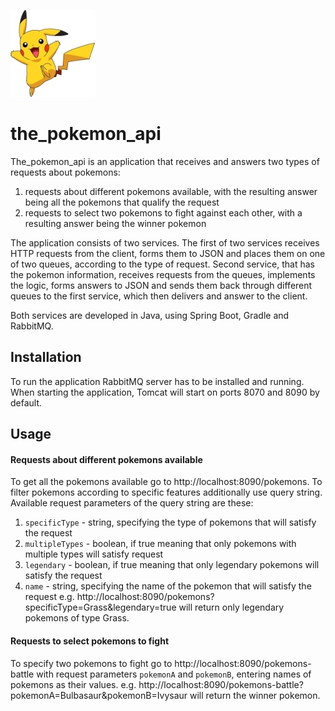 ![picture](pikachu.jpg)
# the_pokemon_api

The_pokemon_api is an application that receives and answers two types of requests about pokemons: 
1. requests about different pokemons available, with the resulting answer being all the pokemons that 
qualify the request
2. requests to select two pokemons to fight against each other, with a resulting answer being the 
winner pokemon

The application consists of two services. The first of two services receives HTTP requests from the 
client, forms them to JSON and places them on one of two queues, according to the type of request. 
Second service, that has the pokemon information, receives requests from the queues, implements the 
logic, forms answers to JSON and sends them back through different queues to the first service, which 
then delivers and answer to the client.

Both services are developed in Java, using Spring Boot, Gradle and RabbitMQ.

## Installation

To run the application RabbitMQ server has to be installed and running. When starting the application, Tomcat will start on ports 8070 and 8090 by default.

## Usage

#### Requests about different pokemons available
To get all the pokemons available go to http://localhost:8090/pokemons.
To filter pokemons according to specific features additionally use query string. Available request 
parameters of the query string are these:
1. `specificType` - string, specifying the type of pokemons that will satisfy the request
2. `multipleTypes` - boolean, if true meaning that only pokemons with multiple types will satisfy 
request
3. `legendary` - boolean, if true meaning that only legendary pokemons will satisfy the request
4. `name` - string, specifying the name of the pokemon that will satisfy the request
e.g. http://localhost:8090/pokemons?specificType=Grass&legendary=true will return only legendary 
pokemons of type Grass.

#### Requests to select pokemons to fight
To specify two pokemons to fight go to http://localhost:8090/pokemons-battle with request parameters 
`pokemonA` and `pokemonB`, entering names of pokemons as their values.
e.g. http://localhost:8090/pokemons-battle?pokemonA=Bulbasaur&pokemonB=Ivysaur will return the winner 
pokemon.